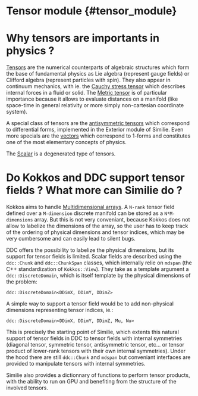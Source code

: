 # Tensor module {#tensor_module}
<!--
SPDX-FileCopyrightText: 2024 Baptiste Legouix
SPDX-License-Identifier: GPL-3.0-or-later
-->

# Why tensors are importants in physics ?

[Tensors](https://en.wikipedia.org/wiki/Tensor) are the numerical counterparts of algebraic structures which form the base of fundamental physics as Lie algebra (represent gauge fields) or Clifford algebra (represent particles with spin). They also appear in continuum mechanics, with ie. the [Cauchy stress tensor](https://en.wikipedia.org/wiki/Cauchy_stress_tensor) which describes internal forces in a fluid or solid. The [Metric tensor](https://en.wikipedia.org/wiki/Metric_tensor) is of particular importance because it allows to evaluate distances on a manifold (like space-time in general relativity or more simply non-cartesian coordinate system).

A special class of tensors are the [antisymmetric tensors](https://en.wikipedia.org/wiki/Antisymmetric_tensor) which correspond to differential forms, implemented in the Exterior module of Similie. Even more specials are the [vectors](https://en.wikipedia.org/wiki/Vector_(mathematics_and_physics)) which correspond to 1-forms and constitutes one of the most elementary concepts of physics.

The [Scalar](https://en.wikipedia.org/wiki/Scalar) is a degenerated type of tensors.

# Do Kokkos and DDC support tensor fields ? What more can Similie do ?

Kokkos aims to handle [Multidimensional arrays](https://en.wikipedia.org/wiki/Array_\(data_structure\)#Multidimensional_arrays). A `N-rank` tensor field defined over a `M-dimension` discrete manifold can be stored as a `N*M-dimensions` array. But this is not very conveniant, because Kokkos does not allow to labelize the dimensions of the array, so the user has to keep track of the ordering of physical dimensions and tensor indices, which may be very cumbersome and can easily lead to silent bugs.

DDC offers the possibility to labelize the physical dimensions, but its support for tensor fields is limited. Scalar fields are described using the `ddc::Chunk` and `ddc::ChunkSpan` classes, which internally relie on `mdspan` (the C++ standardization of `Kokkos::View`). They take as a template argument a `ddc::DiscreteDomain`, which is itself template by the physical dimensions of the problem:

```
ddc::DiscreteDomain<DDimX, DDimY, DDimZ>
```

A simple way to support a tensor field would be to add non-physical dimensions representing tensor indices, ie.:

```
ddc::DiscreteDomain<DDimX, DDimY, DDimZ, Mu, Nu>
```

This is precisely the starting point of Similie, which extents this natural support of tensor fields in DDC to tensor fields with internal symmetries (diagonal tensor, symmetric tensor, antisymmetric tensor, etc... or tensor product of lower-rank tensors with their own internal symmetries). Under the hood there are still `ddc::Chunk` and `mdspan` but conveniant interfaces are provided to manipulate tensors with internal symmetries.

Similie also provides a dictionnary of functions to perform tensor products, with the ability to run on GPU and benefiting from the structure of the involved tensors.
